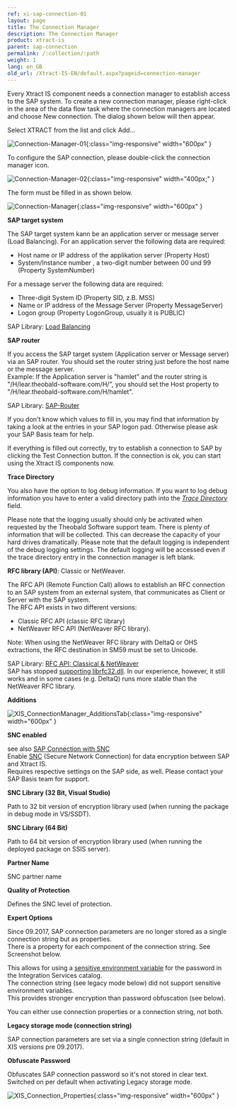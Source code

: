 ```yaml
---
ref: xi-sap-connection-01
layout: page
title: The Connection Manager
description: The Connection Manager
product: xtract-is
parent: sap-connection
permalink: /:collection/:path
weight: 1
lang: en_GB
old_url: /Xtract-IS-EN/default.aspx?pageid=connection-manager
---
```


Every Xtract IS component needs a connection manager to establish access to the SAP system. To create a new connection manager, please right-click in the area of the data flow task where the connection managers are located and choose New connection. The dialog shown below will then appear.

Select XTRACT from the list and click Add...

![Connection-Manager-01](/img/content/Connection-Manager-01.png){:class="img-responsive" width="600px" }

To configure the SAP connection, please double-click the connection manager icon.

![Connection-Manager-02](/img/content/Connection-Manager-02.png){:class="img-responsive" width="400px;" }

The form must be filled in as shown below. 

![Connection-Manager](/img/content/Connection-Manager.png){:class="img-responsive" width="600px" }

**SAP target system**

The SAP target system kann be an application server or message server (Load Balancing).
For an application server the following data are required:  

- Host name or IP address of the applikation server (Property Host) 
- System/Instance number , a two-digit number between 00 und 99 (Property SystemNumber)

For a message server the following data are required:  

- Three-digit System ID (Property SID, z.B. MSS) 
- Name or IP address of the Message Server (Property MessageServer) 
- Logon group (Property LogonGroup, usually it is PUBLIC)

SAP Library: [Load Balancing](https://help.sap.com/viewer/page-not-found?url=https%3A%2F%2Fhelp.sap.com%2Fsaphelp_nw2004s%2Fhelpdata%2Fde%2F22%2F04295c488911d189490000e829fbbd%2Fframeset.htm)

**SAP router**

If you access the SAP target system (Application server or Message server) via an SAP router. You should set the router string just before the host name or the message server. <br>
Example: If the Application server is "hamlet" and the router string is "/H/lear.theobald-software.com/H/", you should set the Host property to "/H/lear.theobald-software.com/H/hamlet".

SAP Library: [SAP-Router](https://help.sap.com/viewer/page-not-found?url=https%3A%2F%2Fhelp.sap.com%2Fsaphelp_nw04%2Fhelpdata%2Fde%2F4f%2F992df1446d11d189700000e8322d00%2Fframeset.htm)

If you don't know which values to fill in, you may find that information by taking a look at the entries in your SAP logon pad.
Otherwise please ask your SAP Basis team for help.

If everything is filled out correctly, try to establish a connection to SAP by clicking the Test Connection button. If the connection is ok, you can start using the Xtract IS components now.

**Trace Directory**

You also have the option to log debug information. If you want to log debug information you have to enter a valid directory path into the [*Trace Directory*](https://kb.theobald-software.com/general/how-to-activate-tracing-for-xtract-products?fromSearch=true) field. 

Please note that the logging usually should only be activated when requested by the Theobald Software support team. There is plenty of information that will be collected. This can decrease the capacity of your hard drives dramatically. Please note that the default logging is independent of the debug logging settings. The default logging will be accessed even if the trace directory entry in the connection manager is left blank.

**RFC library (API)**: Classic or NetWeaver. <br>

The RFC API (Remote Function Call) allows to establish an RFC connection to an SAP system from an external system, that communicates as Client or Server with the SAP system.  
The RFC API exists in two different versions: 
- Classic RFC API (classic RFC library)
- NetWeaver RFC API (NetWeaver RFC library). 

Note: When using the NetWeaver RFC library with DeltaQ or OHS extractions, the RFC destination in SM59 must be set to Unicode. 

SAP Library: [RFC API: Classical & NetWeaver](https://help.sap.com/saphelp_nwpi71/helpdata/de/45/18e96cd26321a1e10000000a1553f6/frameset.htm) <br>
SAP has stopped [supporting librfc32.dll](https://blogs.sap.com/2012/08/15/support-for-classic-rfc-library-ends-march-2016/). In our experience, however, it still works and in some cases (e.g. DeltaQ) runs more stable than the NetWeaver RFC library.


**Additions**

![XIS_ConnectionManager_AdditionsTab](/img/content/XIS_ConnectionManager_AdditionsTab.jpg){:class="img-responsive" width="600px" }

**SNC enabled**

see also [SAP Connection with SNC](./sap-connection-with-snc)<br>
Enable [SNC](https://help.sap.com/viewer/e73bba71770e4c0ca5fb2a3c17e8e229/7.5.8/en-US/e656f466e99a11d1a5b00000e835363f.html) (Secure Network Connection) for data encryption between SAP and Xtract IS.<br>
Requires respective settings on the SAP side, as well. Please contact your SAP Basis team for support.

**SNC Library (32 Bit, Visual Studio)**

Path to 32 bit version of encryption library used (when running the package in debug mode in VS/SSDT).

**SNC Library (64 Bit)**

Path to 64 bit version of encryption library used (when running the deployed package on SSIS server).

**Partner Name**

SNC partner name

**Quality of Protection**

Defines the SNC level of protection.


**Expert Options**

Since 09.2017, SAP connection parameters are no longer stored as a single connection string but as properties.<br>
There is a property for each component of the connection string. See Screenshot below.

This allows for using a [sensitive environment variable](./sensitive-environment-variable-in-ssis-catalog) for the password in the Integration Services catalog.<br>
The connection string (see legacy mode below) did not support sensitive environment variables.<br>
This provides stronger encryption than password obfuscation (see below).

You can either use connection properties or a connection string, not both.

**Legacy storage mode (connection string)**

SAP connection parameters are set via a single connection string (default in XIS versions pre 09.2017).

**Obfuscate Password**

Obfuscates SAP connection password so it's not stored in clear text. Switched on per default when activating Legacy storage mode.

![XIS_Connection_Properties](/img/content/XIS_Connection_Properties.jpg){:class="img-responsive" width="600px" }